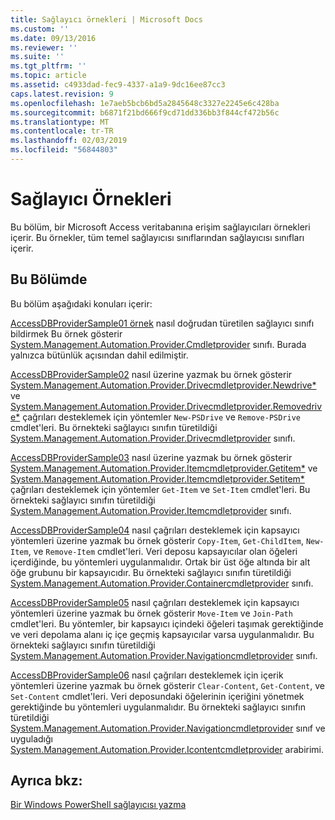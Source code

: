 ```yaml
---
title: Sağlayıcı örnekleri | Microsoft Docs
ms.custom: ''
ms.date: 09/13/2016
ms.reviewer: ''
ms.suite: ''
ms.tgt_pltfrm: ''
ms.topic: article
ms.assetid: c4933dad-fec9-4337-a1a9-9dc16ee87cc3
caps.latest.revision: 9
ms.openlocfilehash: 1e7aeb5bcb6bd5a2845648c3327e2245e6c428ba
ms.sourcegitcommit: b6871f21bd666f9cd71dd336bb3f844cf472b56c
ms.translationtype: MT
ms.contentlocale: tr-TR
ms.lasthandoff: 02/03/2019
ms.locfileid: "56844803"
---
```

# <a name="provider-samples"></a>Sağlayıcı Örnekleri

Bu bölüm, bir Microsoft Access veritabanına erişim sağlayıcıları örnekleri içerir. Bu örnekler, tüm temel sağlayıcısı sınıflarından sağlayıcısı sınıfları içerir.

## <a name="in-this-section"></a>Bu Bölümde

Bu bölüm aşağıdaki konuları içerir:

[AccessDBProviderSample01 örnek](./accessdbprovidersample01.md) nasıl doğrudan türetilen sağlayıcı sınıfı bildirmek Bu örnek gösterir [System.Management.Automation.Provider.Cmdletprovider](/dotnet/api/System.Management.Automation.Provider.CmdletProvider) sınıfı. Burada yalnızca bütünlük açısından dahil edilmiştir.

[AccessDBProviderSample02](./accessdbprovidersample02.md) nasıl üzerine yazmak bu örnek gösterir [System.Management.Automation.Provider.Drivecmdletprovider.Newdrive*](/dotnet/api/System.Management.Automation.Provider.DriveCmdletProvider.NewDrive) ve [ System.Management.Automation.Provider.Drivecmdletprovider.Removedrive*](/dotnet/api/System.Management.Automation.Provider.DriveCmdletProvider.RemoveDrive) çağrıları desteklemek için yöntemler `New-PSDrive` ve `Remove-PSDrive` cmdlet'leri. Bu örnekteki sağlayıcı sınıfın türetildiği [System.Management.Automation.Provider.Drivecmdletprovider](/dotnet/api/System.Management.Automation.Provider.DriveCmdletProvider) sınıfı.

[AccessDBProviderSample03](./accessdbprovidersample03.md) nasıl üzerine yazmak bu örnek gösterir [System.Management.Automation.Provider.Itemcmdletprovider.Getitem*](/dotnet/api/System.Management.Automation.Provider.ItemCmdletProvider.GetItem) ve [ System.Management.Automation.Provider.Itemcmdletprovider.Setitem*](/dotnet/api/System.Management.Automation.Provider.ItemCmdletProvider.SetItem) çağrıları desteklemek için yöntemler `Get-Item` ve `Set-Item` cmdlet'leri. Bu örnekteki sağlayıcı sınıfın türetildiği [System.Management.Automation.Provider.Itemcmdletprovider](/dotnet/api/System.Management.Automation.Provider.ItemCmdletProvider) sınıfı.

[AccessDBProviderSample04](./accessdbprovidersample04.md) nasıl çağrıları desteklemek için kapsayıcı yöntemleri üzerine yazmak bu örnek gösterir `Copy-Item`, `Get-ChildItem`, `New-Item`, ve `Remove-Item` cmdlet'leri. Veri deposu kapsayıcılar olan öğeleri içerdiğinde, bu yöntemleri uygulanmalıdır. Ortak bir üst öğe altında bir alt öğe grubunu bir kapsayıcıdır. Bu örnekteki sağlayıcı sınıfın türetildiği [System.Management.Automation.Provider.Containercmdletprovider](/dotnet/api/System.Management.Automation.Provider.ContainerCmdletProvider) sınıfı.

[AccessDBProviderSample05](./accessdbprovidersample05.md) nasıl çağrıları desteklemek için kapsayıcı yöntemleri üzerine yazmak bu örnek gösterir `Move-Item` ve `Join-Path` cmdlet'leri. Bu yöntemler, bir kapsayıcı içindeki öğeleri taşımak gerektiğinde ve veri depolama alanı iç içe geçmiş kapsayıcılar varsa uygulanmalıdır. Bu örnekteki sağlayıcı sınıfın türetildiği [System.Management.Automation.Provider.Navigationcmdletprovider](/dotnet/api/System.Management.Automation.Provider.NavigationCmdletProvider) sınıfı.

[AccessDBProviderSample06](./accessdbprovidersample06.md) nasıl çağrıları desteklemek için içerik yöntemleri üzerine yazmak bu örnek gösterir `Clear-Content`, `Get-Content`, ve `Set-Content` cmdlet'leri. Veri deposundaki öğelerinin içeriğini yönetmek gerektiğinde bu yöntemleri uygulanmalıdır. Bu örnekteki sağlayıcı sınıfın türetildiği [System.Management.Automation.Provider.Navigationcmdletprovider](/dotnet/api/System.Management.Automation.Provider.NavigationCmdletProvider) sınıf ve uyguladığı [ System.Management.Automation.Provider.Icontentcmdletprovider](/dotnet/api/System.Management.Automation.Provider.IContentCmdletProvider) arabirimi.

## <a name="see-also"></a>Ayrıca bkz:

[Bir Windows PowerShell sağlayıcısı yazma](./writing-a-windows-powershell-provider.md)